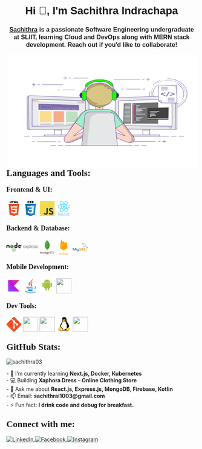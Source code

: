 
<!-- Header Section -->
<h1 align="center"><font face="Arial">Hi 👋, I'm Sachithra Indrachapa</font></h1>
<h3 align="center"><font face="Arial">
  <a href="https://www.linkedin.com/in/sachithra-indrachapa/" target="_blank" rel="noreferrer">Sachithra</a> is a passionate Software Engineering undergraduate at SLIIT, learning Cloud and DevOps along with MERN stack development. Reach out if you'd like to collaborate!
</font></h3>

<!-- GIF -->
<img align="right" height="300" width="500" src="https://raw.githubusercontent.com/mikonoid/mikonoid/main/images/gifs/coder3.gif" />

<!-- Languages and Tools Section -->
<h3 align="left"><font size="+2" face="Verdana">Languages and Tools:</font></h3>

<h4><font size="+1" face="Tahoma">Frontend & UI:</font></h4>
<p align="left">
  <img src="https://raw.githubusercontent.com/devicons/devicon/master/icons/html5/html5-original-wordmark.svg" width="40" height="40"/>
  <img src="https://raw.githubusercontent.com/devicons/devicon/master/icons/css3/css3-original-wordmark.svg" width="40" height="40"/>
  <img src="https://raw.githubusercontent.com/devicons/devicon/master/icons/javascript/javascript-original.svg" width="40" height="40"/>
  <img src="https://raw.githubusercontent.com/devicons/devicon/master/icons/react/react-original-wordmark.svg" width="40" height="40"/>
</p>

<h4><font size="+1" face="Tahoma">Backend & Database:</font></h4>
<p align="left">
  <img src="https://raw.githubusercontent.com/devicons/devicon/master/icons/nodejs/nodejs-original-wordmark.svg" width="40" height="40"/>
  <img src="https://raw.githubusercontent.com/devicons/devicon/master/icons/express/express-original-wordmark.svg" width="40" height="40"/>
  <img src="https://raw.githubusercontent.com/devicons/devicon/master/icons/mongodb/mongodb-original-wordmark.svg" width="40" height="40"/>
  <img src="https://raw.githubusercontent.com/devicons/devicon/master/icons/firebase/firebase-plain-wordmark.svg" width="40" height="40"/>
  <img src="https://raw.githubusercontent.com/devicons/devicon/master/icons/mysql/mysql-original-wordmark.svg" width="40" height="40"/>
</p>

<h4><font size="+1" face="Tahoma">Mobile Development:</font></h4>
<p align="left">
  <img src="https://raw.githubusercontent.com/devicons/devicon/master/icons/kotlin/kotlin-original.svg" width="40" height="40"/>
  <img src="https://raw.githubusercontent.com/devicons/devicon/master/icons/java/java-original.svg" width="40" height="40"/>
  <img src="https://raw.githubusercontent.com/devicons/devicon/master/icons/android/android-original-wordmark.svg" width="40" height="40"/>
  <img src="https://reactnative.dev/img/header_logo.svg" width="40" height="40"/>
</p>

<h4><font size="+1" face="Tahoma">Dev Tools:</font></h4>
<p align="left">
  <img src="https://raw.githubusercontent.com/devicons/devicon/master/icons/git/git-original.svg" width="40" height="40"/>
  <img src="https://www.vectorlogo.zone/logos/github/github-icon.svg" width="40" height="40"/>
  <img src="https://www.vectorlogo.zone/logos/getpostman/getpostman-icon.svg" width="40" height="40"/>
  <img src="https://raw.githubusercontent.com/devicons/devicon/master/icons/linux/linux-original.svg" width="40" height="40"/>
  <img src="https://www.vectorlogo.zone/logos/figma/figma-icon.svg" width="40" height="40"/>
</p>

<!-- GitHub Stats -->
<h3 align="left"><font size="+2" face="Verdana">GitHub Stats:</font></h3>
<p align="left">
  <img src="https://komarev.com/ghpvc/?username=sachithra03&label=Profile%20views&color=0e75b6&style=flat" alt="sachithra03" />
</p>

<p>
  - 🌱 I’m currently learning <b>Next.js, Docker, Kubernetes </b> </br>
  - 💻 Building <b>Xaphora Dress – Online Clothing Store  </b></br>
  - 💬 Ask me about <b>React.js, Express.js, MongoDB, Firebase, Kotlin  </b></br>
  - 📫 Email: <b>sachithrai1003@gmail.com  </b></br>
  - ⚡ Fun fact: <b>I drink code and debug for breakfast. </b>
</p>

<!-- Contact Section -->
<h3 align="left"><font size="+2" face="Verdana">Connect with me:</font></h3>
<p align="left">
  <a href="https://www.linkedin.com/in/sachithra-indrachapa-9150b8190/" target="_blank">
    <img align="center" src="https://raw.githubusercontent.com/rahuldkjain/github-profile-readme-generator/master/src/images/icons/Social/linked-in-alt.svg" alt="LinkedIn" height="30" width="40" />
  </a>
  <a href="https://www.facebook.com/sachithra.indrachapa.1?mibextid=wwXIfr&mibextid=wwXIfr" target="_blank">
    <img align="center" src="https://raw.githubusercontent.com/rahuldkjain/github-profile-readme-generator/master/src/images/icons/Social/facebook.svg" alt="Facebook" height="30" width="40" />
  </a>
  <a href="https://www.instagram.com/sachithra_03?igsh=MXB0b2F1d21hYWo0&utm_source=qr" target="_blank">
    <img align="center" src="https://raw.githubusercontent.com/rahuldkjain/github-profile-readme-generator/master/src/images/icons/Social/instagram.svg" alt="Instagram" height="30" width="40" />
  </a>
</p>
